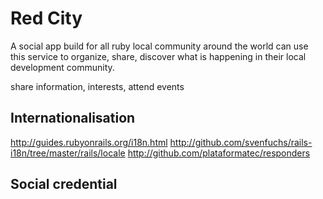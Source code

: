 Red City
===

A social app build for all ruby local community around the world can use this service to organize, share, discover what is happening in their local development community.

share information, interests, attend events


Internationalisation
---

http://guides.rubyonrails.org/i18n.html
http://github.com/svenfuchs/rails-i18n/tree/master/rails/locale
http://github.com/plataformatec/responders


Social credential
---